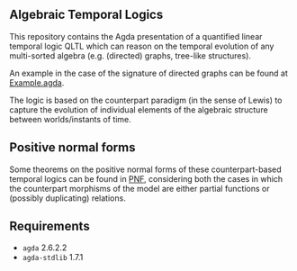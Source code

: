 ## Algebraic Temporal Logics

This repository contains the Agda presentation of a quantified linear temporal logic QLTL which can reason on the temporal evolution of any multi-sorted algebra (e.g. (directed) graphs, tree-like structures).

An example in the case of the signature of directed graphs can be found at [Example.agda](Example.agda).

The logic is based on the counterpart paradigm (in the sense of Lewis) to capture the evolution of individual elements of the algebraic structure between worlds/instants of time.

## Positive normal forms

Some theorems on the positive normal forms of these counterpart-based temporal logics can be found in [PNF](PNF), considering both the cases in which the counterpart morphisms of the model are either partial functions or (possibly duplicating) relations.

## Requirements

- `agda` 2.6.2.2
- `agda-stdlib` 1.7.1
